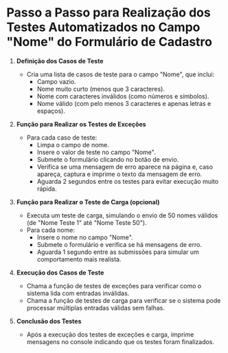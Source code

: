 # Passo a Passo para Realização dos Testes Automatizados no Campo "Nome" do Formulário de Cadastro

1. **Definição dos Casos de Teste**
   - Cria uma lista de casos de teste para o campo "Nome", que inclui:
     - Campo vazio.
     - Nome muito curto (menos que 3 caracteres).
     - Nome com caracteres inválidos (como números e símbolos).
     - Nome válido (com pelo menos 3 caracteres e apenas letras e espaços).

2. **Função para Realizar os Testes de Exceções**
   - Para cada caso de teste:
     - Limpa o campo de nome.
     - Insere o valor de teste no campo "Nome".
     - Submete o formulário clicando no botão de envio.
     - Verifica se uma mensagem de erro aparece na página e, caso apareça, captura e imprime o texto da mensagem de erro.
     - Aguarda 2 segundos entre os testes para evitar execução muito rápida.

3. **Função para Realizar o Teste de Carga (opcional)**
   - Executa um teste de carga, simulando o envio de 50 nomes válidos (de "Nome Teste 1" até "Nome Teste 50").
   - Para cada nome:
     - Insere o nome no campo "Nome".
     - Submete o formulário e verifica se há mensagens de erro.
     - Aguarda 1 segundo entre as submissões para simular um comportamento mais realista.

4. **Execução dos Casos de Teste**
   - Chama a função de testes de exceções para verificar como o sistema lida com entradas inválidas.
   - Chama a função de testes de carga para verificar se o sistema pode processar múltiplas entradas válidas sem falhas.

5. **Conclusão dos Testes**
   - Após a execução dos testes de exceções e carga, imprime mensagens no console indicando que os testes foram finalizados.

